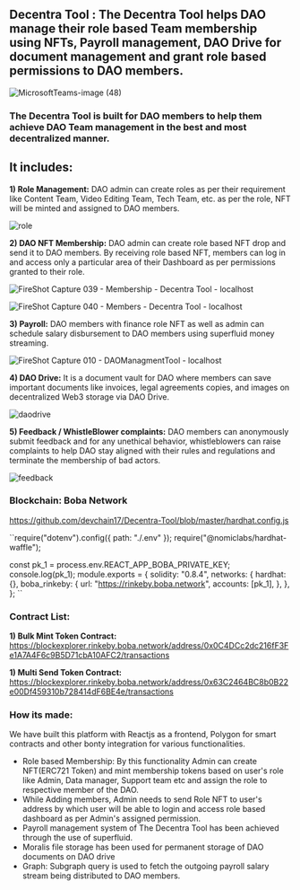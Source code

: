 ## Decentra Tool : The Decentra Tool helps DAO manage their role based Team membership using NFTs, Payroll management, DAO Drive for document management and grant role based permissions to DAO members.

![MicrosoftTeams-image (48)](https://user-images.githubusercontent.com/105703992/168970650-d56af04d-2334-4283-8056-63ce375c2f70.png)

### The Decentra Tool is built for DAO members to help them achieve DAO Team management in the best and most decentralized manner.

## It includes:

**1) Role Management:** DAO admin can create roles as per their requirement like Content Team, Video Editing Team, Tech Team, etc. as per the role, NFT will be minted and assigned to DAO members.

![role](https://user-images.githubusercontent.com/105703992/168972033-3d5493f6-bb00-4cbd-b8c6-87c5a6079d09.png)

**2) DAO NFT Membership:** DAO admin can create role based NFT drop and send it to DAO members. By receiving role based NFT, members can log in and access only a particular area of their Dashboard as per permissions granted to their role.

![FireShot Capture 039 - Membership - Decentra Tool - localhost](https://user-images.githubusercontent.com/105703992/168971690-e823e944-5889-4e6b-9813-310da177b4c8.png)

![FireShot Capture 040 - Members - Decentra Tool - localhost](https://user-images.githubusercontent.com/105703992/168971785-d4b62e5d-b419-4aa5-aa93-2268bf00ac54.png)

**3) Payroll:** DAO members with finance role NFT as well as admin can schedule salary disbursement to DAO members using superfluid money streaming.

![FireShot Capture 010 - DAOManagmentTool - localhost](https://user-images.githubusercontent.com/69969675/162637248-a5dc324d-e950-44a0-adbd-6e920e9dbc15.png)

**4) DAO Drive:** It is a document vault for DAO where members can save important documents like invoices, legal agreements copies, and images on decentralized Web3 storage via DAO Drive.

![daodrive](https://user-images.githubusercontent.com/105703992/168972287-c18d338d-154c-497b-9f96-054f984cce7f.png)

**5) Feedback / WhistleBlower complaints:** DAO members can anonymously submit feedback and for any unethical behavior, whistleblowers can raise complaints to help DAO stay aligned with their rules and regulations and terminate the membership of bad actors.

![feedback](https://user-images.githubusercontent.com/105703992/168972418-2391d4bb-dfc3-4d9b-a6ff-34f815f16a12.png)

### Blockchain: Boba Network

https://github.com/devchain17/Decentra-Tool/blob/master/hardhat.config.js

``require("dotenv").config({ path: "./.env" });
require("@nomiclabs/hardhat-waffle");

const pk_1 = process.env.REACT_APP_BOBA_PRIVATE_KEY;
console.log(pk_1);
module.exports = {
solidity: "0.8.4",
networks: {
hardhat: {},
boba_rinkeby: {
url: "https://rinkeby.boba.network",
accounts: [pk_1],
},
},
};
``

### Contract List:

**1) Bulk Mint Token Contract:** https://blockexplorer.rinkeby.boba.network/address/0x0C4DCc2dc216fF3Fe1A7A4F6c9B5D71cbA10AFC2/transactions

**1) Multi Send Token Contract:** https://blockexplorer.rinkeby.boba.network/address/0x63C2464BC8b0B22e00Df459310b728414dF6BE4e/transactions

### How its made:

We have built this platform with Reactjs as a frontend, Polygon for smart contracts and other bonty integration for various functionalities.

-  Role based Membership: By this functionality Admin can create NFT(ERC721 Token) and mint membership tokens based on user's role like Admin, Data manager, Support team etc and assign the role to respective member of the DAO.
- While Adding members, Admin needs to send Role NFT to user's address by which user will be able to login and access role based dashboard as per Admin's assigned permission.
- Payroll management system of The Decentra Tool has been achieved through the use of superfluid.
- Moralis file storage has been used for permanent storage of DAO documents on DAO drive
- Graph: Subgraph query is used to fetch the outgoing payroll salary stream being distributed to DAO members.
